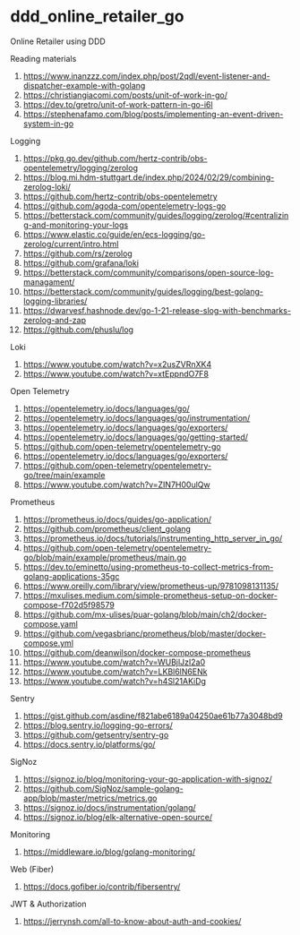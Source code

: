 # ddd_online_retailer_go
Online Retailer using DDD


Reading materials

1) https://www.inanzzz.com/index.php/post/2qdl/event-listener-and-dispatcher-example-with-golang
2) https://christiangiacomi.com/posts/unit-of-work-in-go/
3) https://dev.to/gretro/unit-of-work-pattern-in-go-i6l
4) https://stephenafamo.com/blog/posts/implementing-an-event-driven-system-in-go

Logging

1) https://pkg.go.dev/github.com/hertz-contrib/obs-opentelemetry/logging/zerolog
2) https://blog.mi.hdm-stuttgart.de/index.php/2024/02/29/combining-zerolog-loki/
3) https://github.com/hertz-contrib/obs-opentelemetry
4) https://github.com/agoda-com/opentelemetry-logs-go
5) https://betterstack.com/community/guides/logging/zerolog/#centralizing-and-monitoring-your-logs
6) https://www.elastic.co/guide/en/ecs-logging/go-zerolog/current/intro.html
7) https://github.com/rs/zerolog
8) https://github.com/grafana/loki
9) https://betterstack.com/community/comparisons/open-source-log-managament/
10) https://betterstack.com/community/guides/logging/best-golang-logging-libraries/
11) https://dwarvesf.hashnode.dev/go-1-21-release-slog-with-benchmarks-zerolog-and-zap
12) https://github.com/phuslu/log

Loki

1) https://www.youtube.com/watch?v=x2usZVRnXK4
2) https://www.youtube.com/watch?v=xtEppndO7F8

Open Telemetry

1) https://opentelemetry.io/docs/languages/go/
2) https://opentelemetry.io/docs/languages/go/instrumentation/
3) https://opentelemetry.io/docs/languages/go/exporters/
4) https://opentelemetry.io/docs/languages/go/getting-started/
5) https://github.com/open-telemetry/opentelemetry-go
6) https://opentelemetry.io/docs/languages/go/exporters/
7) https://github.com/open-telemetry/opentelemetry-go/tree/main/example
8) https://www.youtube.com/watch?v=ZIN7H00ulQw

Prometheus

1) https://prometheus.io/docs/guides/go-application/
2) https://github.com/prometheus/client_golang
3) https://prometheus.io/docs/tutorials/instrumenting_http_server_in_go/
4) https://github.com/open-telemetry/opentelemetry-go/blob/main/example/prometheus/main.go
5) https://dev.to/eminetto/using-prometheus-to-collect-metrics-from-golang-applications-35gc
6) https://www.oreilly.com/library/view/prometheus-up/9781098131135/
7) https://mxulises.medium.com/simple-prometheus-setup-on-docker-compose-f702d5f98579
8) https://github.com/mx-ulises/puar-golang/blob/main/ch2/docker-compose.yaml
9) https://github.com/vegasbrianc/prometheus/blob/master/docker-compose.yml
10) https://github.com/deanwilson/docker-compose-prometheus
11) https://www.youtube.com/watch?v=WUBjlJzI2a0
12) https://www.youtube.com/watch?v=LKBl6lN6ENk
13) https://www.youtube.com/watch?v=h4Sl21AKiDg

Sentry

1) https://gist.github.com/asdine/f821abe6189a04250ae61b77a3048bd9
2) https://blog.sentry.io/logging-go-errors/
3) https://github.com/getsentry/sentry-go
4) https://docs.sentry.io/platforms/go/

SigNoz

1) https://signoz.io/blog/monitoring-your-go-application-with-signoz/
2) https://github.com/SigNoz/sample-golang-app/blob/master/metrics/metrics.go
3) https://signoz.io/docs/instrumentation/golang/
4) https://signoz.io/blog/elk-alternative-open-source/

Monitoring

1) https://middleware.io/blog/golang-monitoring/


Web (Fiber)
1) https://docs.gofiber.io/contrib/fibersentry/

JWT & Authorization
1) https://jerrynsh.com/all-to-know-about-auth-and-cookies/